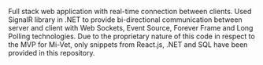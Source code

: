 Full stack web application with real-time connection between clients. Used SignalR library in .NET to provide bi-directional communication between server and client with Web Sockets, Event Source, Forever Frame and Long Polling technologies. Due to the proprietary nature of this code in respect to the MVP for Mi-Vet, only snippets from React.js, .NET and SQL have been provided in this repository.
